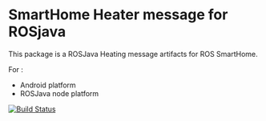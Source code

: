 # SmartHome Heater message for ROSjava
This package is a ROSJava Heating message artifacts for ROS SmartHome.

For :
* Android platform
* ROSJava node platform 

[![Build Status](http://build.ros.org/buildStatus/icon?job=Idev__smarthome_heater_msgs_java__ubuntu_trusty_amd64)](http://build.ros.org/job/Idev__smarthome_heater_msgs_java__ubuntu_trusty_amd64/)
